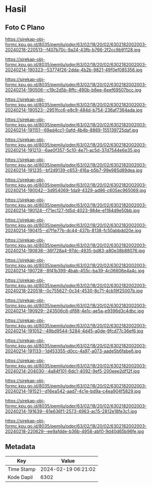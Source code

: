 # Hasil

## Foto C Plano

https://sirekap-obj-formc.kpu.go.id/8035/pemilu/pdpr/63/02/18/20/02/6302182002003-20240218-220513--f407b70c-9a24-43fb-b766-2f2cc9b91128.jpg

https://sirekap-obj-formc.kpu.go.id/8035/pemilu/pdpr/63/02/18/20/02/6302182002003-20240214-190323--53774f26-2dda-4b2b-9821-49f0ef085356.jpg

https://sirekap-obj-formc.kpu.go.id/8035/pemilu/pdpr/63/02/18/20/02/6302182002003-20240214-190506--c19c2d5b-8ffc-490b-b6ee-6eef69507bcc.jpg

https://sirekap-obj-formc.kpu.go.id/8035/pemilu/pdpr/63/02/18/20/02/6302182002003-20240214-190523--2951fcc6-e8c9-484d-b754-236af7364ada.jpg

https://sirekap-obj-formc.kpu.go.id/8035/pemilu/pdpr/63/02/18/20/02/6302182002003-20240214-191151--69ad4cc1-0afd-4b4b-8869-155139725daf.jpg

https://sirekap-obj-formc.kpu.go.id/8035/pemilu/pdpr/63/02/18/20/02/6302182002003-20240214-191213--6ae0f357-5c10-4e71-ac5d-37d7544e6e35.jpg

https://sirekap-obj-formc.kpu.go.id/8035/pemilu/pdpr/63/02/18/20/02/6302182002003-20240214-191235--bf2d9139-c653-416a-b5b7-99e985d89dea.jpg

https://sirekap-obj-formc.kpu.go.id/8035/pemilu/pdpr/63/02/18/20/02/6302182002003-20240214-190042--3d954069-1da9-4329-ad96-c605ec965069.jpg

https://sirekap-obj-formc.kpu.go.id/8035/pemilu/pdpr/63/02/18/20/02/6302182002003-20240214-190124--f71ec127-fd5d-4023-984e-e1184d9e50bb.jpg

https://sirekap-obj-formc.kpu.go.id/8035/pemilu/pdpr/63/02/18/20/02/6302182002003-20240214-190415--d7f1e77b-dc44-437b-8138-fc50abbdd20e.jpg

https://sirekap-obj-formc.kpu.go.id/8035/pemilu/pdpr/63/02/18/20/02/6302182002003-20240214-190638--36f728a4-97dc-4935-bd83-a80e38b88076.jpg

https://sirekap-obj-formc.kpu.go.id/8035/pemilu/pdpr/63/02/18/20/02/6302182002003-20240214-190728--8f41b399-4bab-455c-ba39-4c06606e4a4c.jpg

https://sirekap-obj-formc.kpu.go.id/8035/pemilu/pdpr/63/02/18/20/02/6302182002003-20240218-220518--0c755627-0c34-4530-8c71-4cb19f25007b.jpg

https://sirekap-obj-formc.kpu.go.id/8035/pemilu/pdpr/63/02/18/20/02/6302182002003-20240214-190929--243506c6-df88-4e1c-ae5a-e9396d3c4dbc.jpg

https://sirekap-obj-formc.kpu.go.id/8035/pemilu/pdpr/63/02/18/20/02/6302182002003-20240214-191052--49bd9544-5284-4d45-a0de-9fcd77c36ef6.jpg

https://sirekap-obj-formc.kpu.go.id/8035/pemilu/pdpr/63/02/18/20/02/6302182002003-20240214-191133--1d453355-d0cc-4a97-a073-aade5b6fabe6.jpg

https://sirekap-obj-formc.kpu.go.id/8035/pemilu/pdpr/63/02/18/20/02/6302182002003-20240214-204030--4a84f101-6dc1-4092-9ef5-200eee2df12f.jpg

https://sirekap-obj-formc.kpu.go.id/8035/pemilu/pdpr/63/02/18/20/02/6302182002003-20240214-191521--d16ea542-aad7-4c1e-bd9a-c4ea904f5829.jpg

https://sirekap-obj-formc.kpu.go.id/8035/pemilu/pdpr/63/02/18/20/02/6302182002003-20240214-191639--81e636f1-2573-4963-ac15-2812e18fe3c1.jpg

https://sirekap-obj-formc.kpu.go.id/8035/pemilu/pdpr/63/02/18/20/02/6302182002003-20240218-220629--ee9afdde-b36b-4958-abf0-9d40d65b96fe.jpg


## Metadata

| Key        | Value               |
| ---------- | ------------------- |
| Time Stamp | 2024-02-19 06:21:02 |
| Kode Dapil | 6302                |



